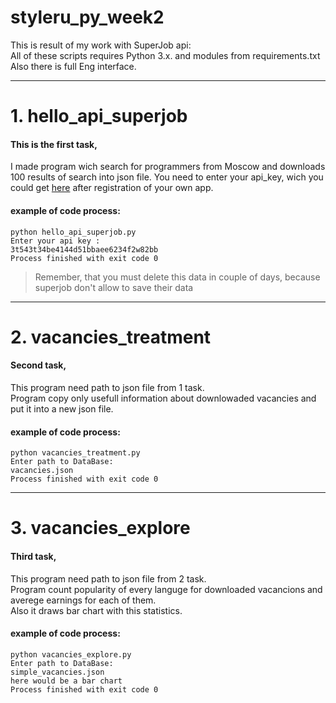 # styleru_py_week2
This is result of my work with SuperJob api:  
All of these scripts requires Python 3.x. and modules from requirements.txt   
Also there is full Eng interface.  
***
# 1. hello_api_superjob #
#### This is the first task, 
I made program wich search for programmers from Moscow and downloads 100 results of search into json file. 
You need to enter your api_key, wich you could get [here](https://api.superjob.ru/) after registration of your own app.  
#### example of code process:    
    python hello_api_superjob.py  
    Enter your api key :  
    3t543t34be4144d51bbaee6234f2w82bb    
    Process finished with exit code 0  
  > Remember, that you must delete this data in couple of days, because superjob don't allow to save their data      
  
***
# 2. vacancies_treatment #
#### Second task,  
This program need path to json file from 1 task.  
Program copy only usefull information about downlowaded vacancies and put it into a new json file.
#### example of code process:  
    python vacancies_treatment.py  
    Enter path to DataBase:  
    vacancies.json
    Process finished with exit code 0  
  
***
# 3. vacancies_explore #
#### Third task,
This program need path to json file from 2 task.  
Program count popularity of every languge for downloaded vacancions and averege earnings for each of them.  
Also it draws bar chart with this statistics.
#### example of code process:  
    python vacancies_explore.py  
    Enter path to DataBase:  
    simple_vacancies.json  
    here would be a bar chart  
    Process finished with exit code 0    
